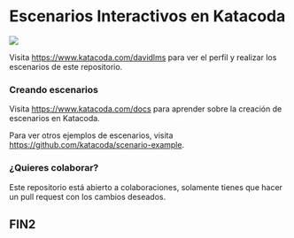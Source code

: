 # Escenarios Interactivos en Katacoda

[![](http://shields.katacoda.com/katacoda/davidlms/count.svg)](https://www.katacoda.com/davidlms "Crea tu perfil en Katacoda.com")

Visita https://www.katacoda.com/davidlms para ver el perfil y realizar los escenarios de este repositorio. 

### Creando escenarios
Visita https://www.katacoda.com/docs para aprender sobre la creación de escenarios en Katacoda.

Para ver otros ejemplos de escenarios, visita https://github.com/katacoda/scenario-example.

### ¿Quieres colaborar?
Este repositorio está abierto a colaboraciones, solamente tienes que hacer un pull request con los cambios deseados.

## FIN2
